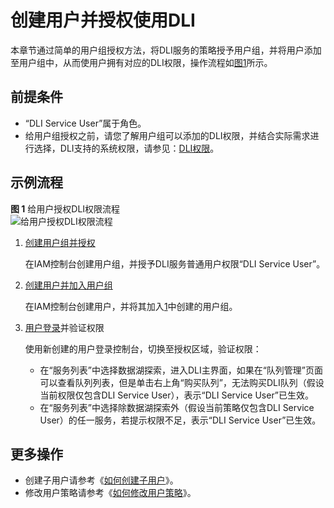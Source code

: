 # 创建用户并授权使用DLI<a name="dli_01_0418"></a>

本章节通过简单的用户组授权方法，将DLI服务的策略授予用户组，并将用户添加至用户组中，从而使用户拥有对应的DLI权限，操作流程如[图1](#fig4118155455715)所示。

## 前提条件<a name="section3299192113013"></a>

-   “DLI Service User”属于角色。
-   给用户组授权之前，请您了解用户组可以添加的DLI权限，并结合实际需求进行选择，DLI支持的系统权限，请参见：[DLI权限](权限管理概述.md#section6224422143120)。

## 示例流程<a name="section63665495717"></a>

**图 1**  给用户授权DLI权限流程<a name="fig4118155455715"></a>  
![](figures/给用户授权DLI权限流程.jpg "给用户授权DLI权限流程")

1.  <a name="li79820451378"></a>[创建用户组并授权](https://support.huaweicloud.com/usermanual-iam/iam_03_0001.html)

    在IAM控制台创建用户组，并授予DLI服务普通用户权限“DLI Service User”。

2.  [创建用户并加入用户组](https://support.huaweicloud.com/usermanual-iam/iam_02_0001.html)

    在IAM控制台创建用户，并将其加入[1](#li79820451378)中创建的用户组。

3.  [用户登录](https://support.huaweicloud.com/usermanual-iam/iam_01_0552.html)并验证权限

    使用新创建的用户登录控制台，切换至授权区域，验证权限：

    -   在“服务列表”中选择数据湖探索，进入DLI主界面，如果在“队列管理”页面可以查看队列列表，但是单击右上角“购买队列”，无法购买DLI队列（假设当前权限仅包含DLI Service User），表示“DLI Service User”已生效。
    -   在“服务列表”中选择除数据湖探索外（假设当前策略仅包含DLI Service User）的任一服务，若提示权限不足，表示“DLI Service User”已生效。


## 更多操作<a name="section3349026153513"></a>

-   创建子用户请参考《[如何创建子用户](https://support.huaweicloud.com/dli_faq/dli_03_0018.html)》。
-   修改用户策略请参考《[如何修改用户策略](https://support.huaweicloud.com/dli_faq/dli_03_0019.html)》。

